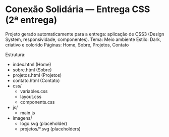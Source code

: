# Conexão Solidária — Entrega CSS (2ª entrega)

Projeto gerado automaticamente para a entrega: aplicação de CSS3 (Design System, responsividade, componentes).
Tema: Meio ambiente
Estilo: Dark, criativo e colorido
Páginas: Home, Sobre, Projetos, Contato

Estrutura:
- index.html (Home)
- sobre.html (Sobre)
- projetos.html (Projetos)
- contato.html (Contato)
- css/
  - variables.css
  - layout.css
  - components.css
- js/
  - main.js
- imagens/
  - logo.svg (placeholder)
  - projetos/*.svg (placeholders)

